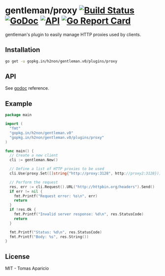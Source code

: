# gentleman/proxy [![Build Status](https://travis-ci.org/h2non/gentleman.png)](https://travis-ci.org/h2non/gentleman) [![GoDoc](https://godoc.org/github.com/h2non/gentleman/plugins/proxy?status.svg)](https://godoc.org/github.com/h2non/gentleman/plugins/proxy) [![API](https://img.shields.io/badge/api-beta-green.svg?style=flat)](https://godoc.org/github.com/h2non/gentleman/plugins/proxy) [![Go Report Card](https://goreportcard.com/badge/github.com/h2non/gentleman)](https://goreportcard.com/report/github.com/h2non/gentleman)

gentleman's plugin to easily manage HTTP proxies used by clients.

## Installation

```bash
go get -u gopkg.in/h2non/gentleman.v0/plugins/proxy
```

## API

See [godoc](https://godoc.org/github.com/h2non/gentleman/plugins/proxy) reference.

## Example

```go
package main

import (
  "fmt"
  "gopkg.in/h2non/gentleman.v0"
  "gopkg.in/h2non/gentleman.v0/plugins/proxy"
)

func main() {
  // Create a new client
  cli := gentleman.New()

  // Define a list of HTTP proxies to be used
  cli.Use(proxy.Set([]string{"http://proxy:3128", http://proxy2:3128}))

  // Perform the request
  res, err := cli.Request().URL("http://httpbin.org/headers").Send()
  if err != nil {
    fmt.Printf("Request error: %s\n", err)
    return
  }
  if !res.Ok {
    fmt.Printf("Invalid server response: %d\n", res.StatusCode)
    return
  }

  fmt.Printf("Status: %d\n", res.StatusCode)
  fmt.Printf("Body: %s", res.String())
}
```

## License

MIT - Tomas Aparicio
